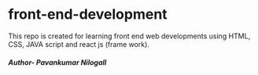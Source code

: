 # front-end-development
This repo is created for learning front end web developments using HTML, CSS, JAVA script and react js (frame work).
<h5>Author- Pavankumar Nilogall</h5>
